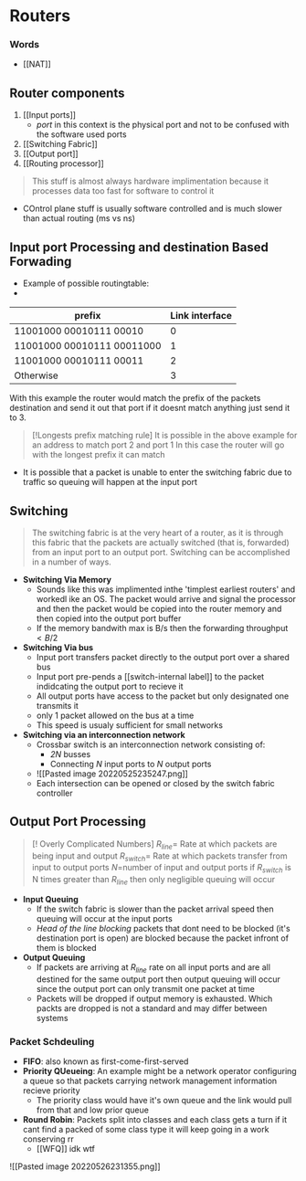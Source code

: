 # Routers
### Words
- [[NAT]]
## Router components
1. [[Input ports]]
	- *port* in this context is the physical port and not to be confused with the software used ports
2. [[Switching Fabric]]
3. [[Output port]]
4. [[Routing processor]]

> This stuff is almost always hardware implimentation because it processes data too fast for software to control it

- COntrol plane stuff is usually software controlled and is much slower than actual routing (ms vs ns)
## Input port Processing and destination Based Forwading
- Example of possible routingtable:
- 
|prefix|Link interface|
|---|---|
|11001000 00010111 00010|0|
|11001000 00010111 00011000| 1|
|11001000 00010111 00011|2|
|Otherwise|3|

With this example the router would match the prefix of the packets destination and send it out that port if it doesnt match anything just send it to 3.
>[!Longests prefix matching rule]
>It is possible in the above example for an address to match port 2 and port 1 In this case the router will go with the longest prefix it can match

- It is possible that a packet is unable to enter the switching fabric due to traffic so queuing will happen at the input port
## Switching 

>The switching fabric is at the very heart of a router, as it is through this fabric that the packets are actually switched (that is, forwarded) from an input port to an output port. Switching can be accomplished in a number of ways.

- **Switching Via Memory**
	- Sounds like this was implimented inthe 'timplest earliest routers' and workedl ike an OS. The packet would arrive and signal the processor and then the packet would be copied into the router memory and then copied into the output port buffer
	- If the memory bandwith max is B/s then the forwarding throughput $<B/2$
- **Switching Via bus**
	- Input port transfers packet directly to the output port over a shared bus
	- Input port pre-pends a [[switch-internal label]] to the packet indidcating the output port to recieve it
	- All output ports have access to the packet but only designated one transmits it
	- only 1 packet allowed on the bus at a time
	- This speed is usualy sufficient for small networks
- **Switching via an interconnection network**
	- Crossbar switch is an interconnection network consisting of:
		- *2N* busses
		- Connecting *N* input ports to *N* output ports
	- ![[Pasted image 20220525235247.png]]
	- Each intersection can be opened or closed by the switch fabric controller
## Output Port Processing

>[! Overly Complicated Numbers]
>$R_{line}=$ Rate at which packets are being input and output
>$R_{switch}=$ Rate at which packets transfer from input to output ports
>$N$=number of input and output ports
>if $R_{switch}$ is N times greater than $R_{line}$ then only negligible queuing will occur
>

- **Input Queuing**
	- If the switch fabric is slower than the packet arrival speed then queuing will occur at the input ports
	- *Head of the line blocking* packets that dont need to be blocked (it's destination port is open) are blocked  because the packet infront of them is blocked 
- **Output Queuing**
	- If packets are arriving at $R_{line}$ rate on all input ports and are all destined for the same output port then output queuing will occur since the output port can only transmit one packet at time
	- Packets will be dropped if output memory is exhausted. Which packts are dropped is not a standard and may differ between systems

### Packet Schdeuling
- **FIFO**: also known as first-come-first-served
- **Priority QUeueing**: An example might be a network operator configuring a queue so that packets carrying network management information recieve priority
	- The priority class would have it's own queue and the link would pull from that and low prior queue
- **Round Robin**: Packets split into classes and each class gets a turn if it cant find a packed of some class type it will keep going in a work conserving rr
	- [[WFQ]] idk wtf 

![[Pasted image 20220526231355.png]]